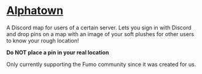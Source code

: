 # [Alphatown](https://alphatown.fumo.systems/)

A Discord map for users of a certain server. Lets you sign in with Discord and drop pins on a map with an image of your soft plushes for other users to know your rough location!

**Do NOT place a pin in your real location**

Only currently supporting the Fumo community since it was created for us.
